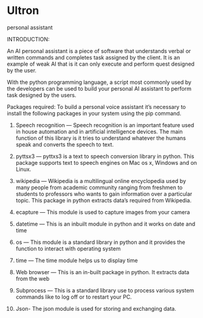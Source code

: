 # Ultron
personal assistant


INTRODUCTION: 

An AI personal assistant is a piece of software that understands verbal or written commands and completes task assigned by the client. It is an example of weak AI that is it can only execute and perform quest designed by the user.

With the python programming language, a script most commonly used by the developers can be used to build your personal AI assistant to perform task designed by the users.


Packages required:
To build a personal voice assistant it’s necessary to install the following packages in your system using the pip command.

1) Speech recognition — Speech recognition is an important feature used in house automation and in artificial intelligence devices. The main function of this library is it tries to understand whatever the humans speak and converts the speech to text.

2) pyttsx3 — pyttxs3 is a text to speech conversion library in python. This package supports text to speech engines on Mac os x, Windows and on Linux.

3) wikipedia — Wikipedia is a multilingual online encyclopedia used by many people from academic community ranging from freshmen to students to professors who wants to gain information over a particular topic. This package in python extracts data’s required from Wikipedia.

4) ecapture — This module is used to capture images from your camera

5) datetime — This is an inbuilt module in python and it works on date and time

6) os — This module is a standard library in python and it provides the function to interact with operating system

7) time — The time module helps us to display time

8) Web browser — This is an in-built package in python. It extracts data from the web

9) Subprocess — This is a standard library use to process various system commands like to log off or to restart your PC.

10) Json- The json module is used for storing and exchanging data.


